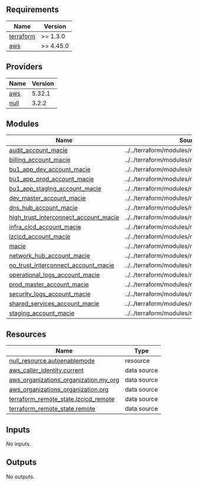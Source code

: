 ## Requirements

| Name | Version |
|------|---------|
| <a name="requirement_terraform"></a> [terraform](#requirement\_terraform) | >= 1.3.0 |
| <a name="requirement_aws"></a> [aws](#requirement\_aws) | >= 4.45.0 |

## Providers

| Name | Version |
|------|---------|
| <a name="provider_aws"></a> [aws](#provider\_aws) | 5.32.1 |
| <a name="provider_null"></a> [null](#provider\_null) | 3.2.2 |

## Modules

| Name | Source | Version |
|------|--------|---------|
| <a name="module_audit_account_macie"></a> [audit\_account\_macie](#module\_audit\_account\_macie) | ../../terraform/modules/macie/macie_members | n/a |
| <a name="module_billing_account_macie"></a> [billing\_account\_macie](#module\_billing\_account\_macie) | ../../terraform/modules/macie/macie_members | n/a |
| <a name="module_bu1_app_dev_account_macie"></a> [bu1\_app\_dev\_account\_macie](#module\_bu1\_app\_dev\_account\_macie) | ../../terraform/modules/macie/macie_members | n/a |
| <a name="module_bu1_app_prod_account_macie"></a> [bu1\_app\_prod\_account\_macie](#module\_bu1\_app\_prod\_account\_macie) | ../../terraform/modules/macie/macie_members | n/a |
| <a name="module_bu1_app_staging_account_macie"></a> [bu1\_app\_staging\_account\_macie](#module\_bu1\_app\_staging\_account\_macie) | ../../terraform/modules/macie/macie_members | n/a |
| <a name="module_dev_master_account_macie"></a> [dev\_master\_account\_macie](#module\_dev\_master\_account\_macie) | ../../terraform/modules/macie/macie_members | n/a |
| <a name="module_dns_hub_account_macie"></a> [dns\_hub\_account\_macie](#module\_dns\_hub\_account\_macie) | ../../terraform/modules/macie/macie_members | n/a |
| <a name="module_high_trust_interconnect_account_macie"></a> [high\_trust\_interconnect\_account\_macie](#module\_high\_trust\_interconnect\_account\_macie) | ../../terraform/modules/macie/macie_members | n/a |
| <a name="module_infra_cicd_account_macie"></a> [infra\_cicd\_account\_macie](#module\_infra\_cicd\_account\_macie) | ../../terraform/modules/macie/macie_members | n/a |
| <a name="module_lzcicd_account_macie"></a> [lzcicd\_account\_macie](#module\_lzcicd\_account\_macie) | ../../terraform/modules/macie/macie_members | n/a |
| <a name="module_macie"></a> [macie](#module\_macie) | ../../terraform/modules/macie | n/a |
| <a name="module_network_hub_account_macie"></a> [network\_hub\_account\_macie](#module\_network\_hub\_account\_macie) | ../../terraform/modules/macie/macie_members | n/a |
| <a name="module_no_trust_interconnect_account_macie"></a> [no\_trust\_interconnect\_account\_macie](#module\_no\_trust\_interconnect\_account\_macie) | ../../terraform/modules/macie/macie_members | n/a |
| <a name="module_operational_logs_account_macie"></a> [operational\_logs\_account\_macie](#module\_operational\_logs\_account\_macie) | ../../terraform/modules/macie/macie_members | n/a |
| <a name="module_prod_master_account_macie"></a> [prod\_master\_account\_macie](#module\_prod\_master\_account\_macie) | ../../terraform/modules/macie/macie_members | n/a |
| <a name="module_security_logs_account_macie"></a> [security\_logs\_account\_macie](#module\_security\_logs\_account\_macie) | ../../terraform/modules/macie/macie_members | n/a |
| <a name="module_shared_services_account_macie"></a> [shared\_services\_account\_macie](#module\_shared\_services\_account\_macie) | ../../terraform/modules/macie/macie_members | n/a |
| <a name="module_staging_account_macie"></a> [staging\_account\_macie](#module\_staging\_account\_macie) | ../../terraform/modules/macie/macie_members | n/a |

## Resources

| Name | Type |
|------|------|
| [null_resource.autoenablemode](https://registry.terraform.io/providers/hashicorp/null/latest/docs/resources/resource) | resource |
| [aws_caller_identity.current](https://registry.terraform.io/providers/hashicorp/aws/latest/docs/data-sources/caller_identity) | data source |
| [aws_organizations_organization.my_org](https://registry.terraform.io/providers/hashicorp/aws/latest/docs/data-sources/organizations_organization) | data source |
| [aws_organizations_organization.org](https://registry.terraform.io/providers/hashicorp/aws/latest/docs/data-sources/organizations_organization) | data source |
| [terraform_remote_state.lzcicd_remote](https://registry.terraform.io/providers/hashicorp/terraform/latest/docs/data-sources/remote_state) | data source |
| [terraform_remote_state.remote](https://registry.terraform.io/providers/hashicorp/terraform/latest/docs/data-sources/remote_state) | data source |

## Inputs

No inputs.

## Outputs

No outputs.